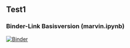 ## Test1

### Binder-Link Basisversion (marvin.ipynb)

[![Binder](https://mybinder.org/badge_logo.svg)](https://mybinder.org/v2/gh/MoKramer01/Test1/main?labpath=marvin.ipynb)
